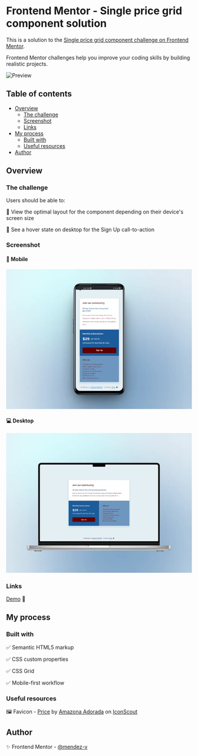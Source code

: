 # Frontend Mentor - Single price grid component solution

This is a solution to the [Single price grid component challenge on Frontend Mentor](https://www.frontendmentor.io/challenges/single-price-grid-component-5ce41129d0ff452fec5abbbc). 

Frontend Mentor challenges help you improve your coding skills by building realistic projects.

![Preview](./assets/vid/preview.gif)

## Table of contents

- [Overview](#overview)
  - [The challenge](#the-challenge)
  - [Screenshot](#screenshot)
  - [Links](#links)
- [My process](#my-process)
  - [Built with](#built-with)
  - [Useful resources](#useful-resources)
- [Author](#author)

## Overview

### The challenge

Users should be able to:

🎯 View the optimal layout for the component depending on their device's screen size

🎯 See a hover state on desktop for the Sign Up call-to-action

### Screenshot

#### 📱 Mobile

![Mobile](./assets/img/mobile-preview.webp)

#### 💻 Desktop

![Desktop](./assets/img/desktop-preview.webp)

### Links

[Demo](https://mendez-v.github.io/single-price-component/) 👀

<!-- [Frontend Mentor](https://your-solution-url.com) 👀 -->

## My process

### Built with

✅ Semantic HTML5 markup

✅ CSS custom properties

✅ CSS Grid

✅ Mobile-first workflow

### Useful resources

🖼 Favicon - [Price](https://iconscout.com/icons/price) by [Amazona Adorada](https://iconscout.com/contributors/amazonadra) on [IconScout](https://iconscout.com)

## Author

✨ Frontend Mentor - [@mendez-v](https://www.frontendmentor.io/profile/mendez-v)
